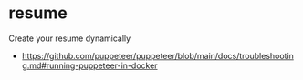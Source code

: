 # resume
Create your resume dynamically


* https://github.com/puppeteer/puppeteer/blob/main/docs/troubleshooting.md#running-puppeteer-in-docker
